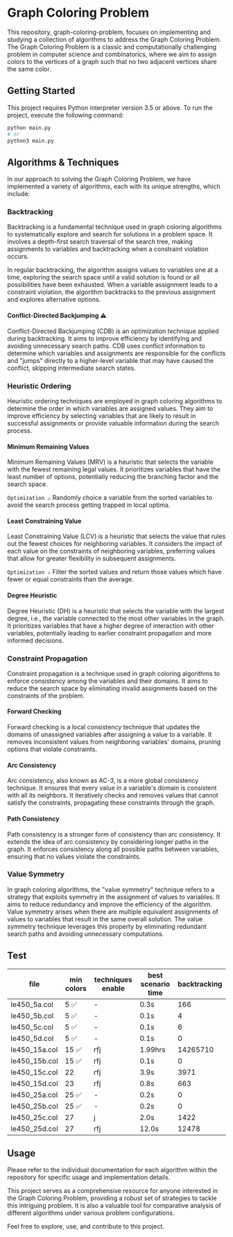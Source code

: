 # Graph Coloring Problem

This repository, graph-coloring-problem, focuses on implementing and studying a collection of algorithms to address the
Graph Coloring Problem. The Graph Coloring Problem is a classic and computationally challenging problem in computer
science and combinatorics, where we aim to assign colors to the vertices of a graph such that no two adjacent vertices
share the same color.

## Getting Started

This project requires Python interpreter version 3.5 or above.
To run the project, execute the following command:

```zsh
python main.py
# or
python3 main.py
```

## Algorithms & Techniques

In our approach to solving the Graph Coloring Problem, we have implemented a variety of algorithms, each with its unique
strengths, which include:

### Backtracking

Backtracking is a fundamental technique used in graph coloring algorithms to systematically
explore and search for solutions in a problem space. It involves a depth-first search traversal
of the search tree, making assignments to variables and backtracking when a constraint violation
occurs.

In regular backtracking, the algorithm assigns values to variables one at a time, exploring the
search space until a valid solution is found or all possibilities have been exhausted. When a
variable assignment leads to a constraint violation, the algorithm backtracks to the previous
assignment and explores alternative options.

#### Conflict-Directed Backjumping ⚠️

Conflict-Directed Backjumping (CDB) is an optimization technique applied during backtracking.
It aims to improve efficiency by identifying and avoiding unnecessary search paths. CDB uses
conflict information to determine which variables and assignments are responsible for the
conflicts and "jumps" directly to a higher-level variable that may have caused the conflict,
skipping intermediate search states.

### Heuristic Ordering

Heuristic ordering techniques are employed in graph coloring algorithms to determine the order
in which variables are assigned values. They aim to improve efficiency by selecting variables
that are likely to result in successful assignments or provide valuable information during the
search process.

#### Minimum Remaining Values

Minimum Remaining Values (MRV) is a heuristic that selects the variable with the fewest
remaining legal values. It prioritizes variables that have the least number of options,
potentially reducing the branching factor and the search space.

`Optimization ⚠️` Randomly choice a variable from the sorted variables to avoid the search process getting
trapped in local optima.

#### Least Constraining Value

Least Constraining Value (LCV) is a heuristic that selects the value that rules out the fewest
choices for neighboring variables. It considers the impact of each value on the constraints of
neighboring variables, preferring values that allow for greater flexibility in subsequent
assignments.

`Optimization ⚠️` Filter the sorted values and return those values which have fewer or equal
constraints than the average.

#### Degree Heuristic

Degree Heuristic (DH) is a heuristic that selects the variable with the largest degree, i.e.,
the variable connected to the most other variables in the graph. It prioritizes variables that
have a higher degree of interaction with other variables, potentially leading to earlier
constraint propagation and more informed decisions.

### Constraint Propagation

Constraint propagation is a technique used in graph coloring algorithms to enforce consistency
among the variables and their domains. It aims to reduce the search space by eliminating invalid
assignments based on the constraints of the problem.

#### Forward Checking

Forward checking is a local consistency technique that updates the domains of unassigned variables
after assigning a value to a variable. It removes inconsistent values from neighboring variables'
domains, pruning options that violate constraints.

#### Arc Consistency

Arc consistency, also known as AC-3, is a more global consistency technique. It ensures that
every value in a variable's domain is consistent with all its neighbors. It iteratively checks
and removes values that cannot satisfy the constraints, propagating these constraints through
the graph.

#### Path Consistency

Path consistency is a stronger form of consistency than arc consistency. It extends the idea of
arc consistency by considering longer paths in the graph. It enforces consistency along all
possible paths between variables, ensuring that no values violate the constraints.

### Value Symmetry

In graph coloring algorithms, the "value symmetry" technique refers to a strategy that exploits
symmetry in the assignment of values to variables. It aims to reduce redundancy and improve the
efficiency of the algorithm. Value symmetry arises when there are multiple equivalent assignments of values to variables
that result in the same overall solution. The value symmetry technique leverages this property
by eliminating redundant search paths and avoiding unnecessary computations.

## Test

| file          | min colors | techniques enable | best scenario time | backtracking |
|---------------|------------|-------------------|--------------------|--------------|
| le450_5a.col  | 5 ✅        | -                 | 0.3s               | 166          |
| le450_5b.col  | 5 ✅        | -                 | 0.1s               | 4            |
| le450_5c.col  | 5 ✅        | -                 | 0.1s               | 6            |
| le450_5d.col  | 5 ✅        | -                 | 0.1s               | 0            |
| le450_15a.col | 15 ✅       | rfj               | 1.99hrs            | 14265710     |
| le450_15b.col | 15 ✅       | rfj               | 0.1s               | 0            |
| le450_15c.col | 22         | rfj               | 3.9s               | 3971         |
| le450_15d.col | 23         | rfj               | 0.8s               | 663          |
| le450_25a.col | 25 ✅       | -                 | 0.2s               | 0            |
| le450_25b.col | 25 ✅       | -                 | 0.2s               | 0            |
| le450_25c.col | 27         | j                 | 2.0s               | 1422         |
| le450_25d.col | 27         | rfj               | 12.0s              | 12478        |

## Usage

Please refer to the individual documentation for each algorithm within the repository for specific usage and
implementation details.

This project serves as a comprehensive resource for anyone interested in the Graph Coloring Problem, providing a robust
set of strategies to tackle this intriguing problem. It is also a valuable tool for comparative analysis of different
algorithms under various problem configurations.

Feel free to explore, use, and contribute to this project.
